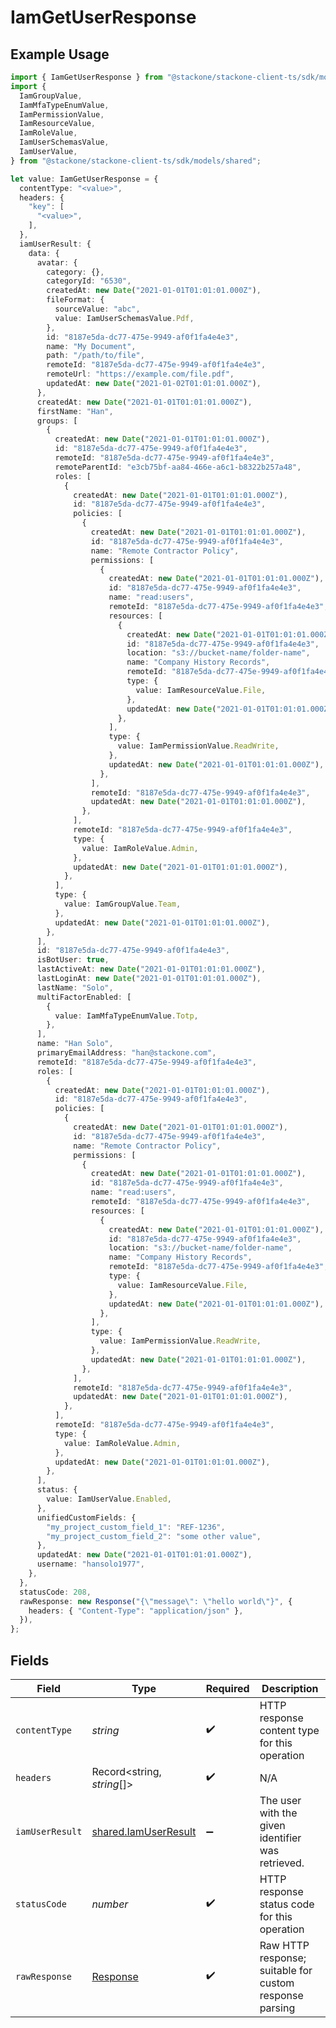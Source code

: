 # IamGetUserResponse

## Example Usage

```typescript
import { IamGetUserResponse } from "@stackone/stackone-client-ts/sdk/models/operations";
import {
  IamGroupValue,
  IamMfaTypeEnumValue,
  IamPermissionValue,
  IamResourceValue,
  IamRoleValue,
  IamUserSchemasValue,
  IamUserValue,
} from "@stackone/stackone-client-ts/sdk/models/shared";

let value: IamGetUserResponse = {
  contentType: "<value>",
  headers: {
    "key": [
      "<value>",
    ],
  },
  iamUserResult: {
    data: {
      avatar: {
        category: {},
        categoryId: "6530",
        createdAt: new Date("2021-01-01T01:01:01.000Z"),
        fileFormat: {
          sourceValue: "abc",
          value: IamUserSchemasValue.Pdf,
        },
        id: "8187e5da-dc77-475e-9949-af0f1fa4e4e3",
        name: "My Document",
        path: "/path/to/file",
        remoteId: "8187e5da-dc77-475e-9949-af0f1fa4e4e3",
        remoteUrl: "https://example.com/file.pdf",
        updatedAt: new Date("2021-01-02T01:01:01.000Z"),
      },
      createdAt: new Date("2021-01-01T01:01:01.000Z"),
      firstName: "Han",
      groups: [
        {
          createdAt: new Date("2021-01-01T01:01:01.000Z"),
          id: "8187e5da-dc77-475e-9949-af0f1fa4e4e3",
          remoteId: "8187e5da-dc77-475e-9949-af0f1fa4e4e3",
          remoteParentId: "e3cb75bf-aa84-466e-a6c1-b8322b257a48",
          roles: [
            {
              createdAt: new Date("2021-01-01T01:01:01.000Z"),
              id: "8187e5da-dc77-475e-9949-af0f1fa4e4e3",
              policies: [
                {
                  createdAt: new Date("2021-01-01T01:01:01.000Z"),
                  id: "8187e5da-dc77-475e-9949-af0f1fa4e4e3",
                  name: "Remote Contractor Policy",
                  permissions: [
                    {
                      createdAt: new Date("2021-01-01T01:01:01.000Z"),
                      id: "8187e5da-dc77-475e-9949-af0f1fa4e4e3",
                      name: "read:users",
                      remoteId: "8187e5da-dc77-475e-9949-af0f1fa4e4e3",
                      resources: [
                        {
                          createdAt: new Date("2021-01-01T01:01:01.000Z"),
                          id: "8187e5da-dc77-475e-9949-af0f1fa4e4e3",
                          location: "s3://bucket-name/folder-name",
                          name: "Company History Records",
                          remoteId: "8187e5da-dc77-475e-9949-af0f1fa4e4e3",
                          type: {
                            value: IamResourceValue.File,
                          },
                          updatedAt: new Date("2021-01-01T01:01:01.000Z"),
                        },
                      ],
                      type: {
                        value: IamPermissionValue.ReadWrite,
                      },
                      updatedAt: new Date("2021-01-01T01:01:01.000Z"),
                    },
                  ],
                  remoteId: "8187e5da-dc77-475e-9949-af0f1fa4e4e3",
                  updatedAt: new Date("2021-01-01T01:01:01.000Z"),
                },
              ],
              remoteId: "8187e5da-dc77-475e-9949-af0f1fa4e4e3",
              type: {
                value: IamRoleValue.Admin,
              },
              updatedAt: new Date("2021-01-01T01:01:01.000Z"),
            },
          ],
          type: {
            value: IamGroupValue.Team,
          },
          updatedAt: new Date("2021-01-01T01:01:01.000Z"),
        },
      ],
      id: "8187e5da-dc77-475e-9949-af0f1fa4e4e3",
      isBotUser: true,
      lastActiveAt: new Date("2021-01-01T01:01:01.000Z"),
      lastLoginAt: new Date("2021-01-01T01:01:01.000Z"),
      lastName: "Solo",
      multiFactorEnabled: [
        {
          value: IamMfaTypeEnumValue.Totp,
        },
      ],
      name: "Han Solo",
      primaryEmailAddress: "han@stackone.com",
      remoteId: "8187e5da-dc77-475e-9949-af0f1fa4e4e3",
      roles: [
        {
          createdAt: new Date("2021-01-01T01:01:01.000Z"),
          id: "8187e5da-dc77-475e-9949-af0f1fa4e4e3",
          policies: [
            {
              createdAt: new Date("2021-01-01T01:01:01.000Z"),
              id: "8187e5da-dc77-475e-9949-af0f1fa4e4e3",
              name: "Remote Contractor Policy",
              permissions: [
                {
                  createdAt: new Date("2021-01-01T01:01:01.000Z"),
                  id: "8187e5da-dc77-475e-9949-af0f1fa4e4e3",
                  name: "read:users",
                  remoteId: "8187e5da-dc77-475e-9949-af0f1fa4e4e3",
                  resources: [
                    {
                      createdAt: new Date("2021-01-01T01:01:01.000Z"),
                      id: "8187e5da-dc77-475e-9949-af0f1fa4e4e3",
                      location: "s3://bucket-name/folder-name",
                      name: "Company History Records",
                      remoteId: "8187e5da-dc77-475e-9949-af0f1fa4e4e3",
                      type: {
                        value: IamResourceValue.File,
                      },
                      updatedAt: new Date("2021-01-01T01:01:01.000Z"),
                    },
                  ],
                  type: {
                    value: IamPermissionValue.ReadWrite,
                  },
                  updatedAt: new Date("2021-01-01T01:01:01.000Z"),
                },
              ],
              remoteId: "8187e5da-dc77-475e-9949-af0f1fa4e4e3",
              updatedAt: new Date("2021-01-01T01:01:01.000Z"),
            },
          ],
          remoteId: "8187e5da-dc77-475e-9949-af0f1fa4e4e3",
          type: {
            value: IamRoleValue.Admin,
          },
          updatedAt: new Date("2021-01-01T01:01:01.000Z"),
        },
      ],
      status: {
        value: IamUserValue.Enabled,
      },
      unifiedCustomFields: {
        "my_project_custom_field_1": "REF-1236",
        "my_project_custom_field_2": "some other value",
      },
      updatedAt: new Date("2021-01-01T01:01:01.000Z"),
      username: "hansolo1977",
    },
  },
  statusCode: 208,
  rawResponse: new Response("{\"message\": \"hello world\"}", {
    headers: { "Content-Type": "application/json" },
  }),
};
```

## Fields

| Field                                                                 | Type                                                                  | Required                                                              | Description                                                           |
| --------------------------------------------------------------------- | --------------------------------------------------------------------- | --------------------------------------------------------------------- | --------------------------------------------------------------------- |
| `contentType`                                                         | *string*                                                              | :heavy_check_mark:                                                    | HTTP response content type for this operation                         |
| `headers`                                                             | Record<string, *string*[]>                                            | :heavy_check_mark:                                                    | N/A                                                                   |
| `iamUserResult`                                                       | [shared.IamUserResult](../../../sdk/models/shared/iamuserresult.md)   | :heavy_minus_sign:                                                    | The user with the given identifier was retrieved.                     |
| `statusCode`                                                          | *number*                                                              | :heavy_check_mark:                                                    | HTTP response status code for this operation                          |
| `rawResponse`                                                         | [Response](https://developer.mozilla.org/en-US/docs/Web/API/Response) | :heavy_check_mark:                                                    | Raw HTTP response; suitable for custom response parsing               |